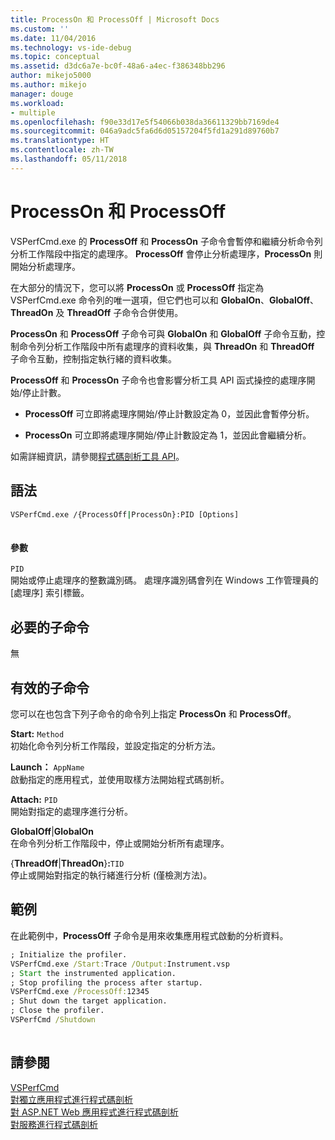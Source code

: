 ```yaml
---
title: ProcessOn 和 ProcessOff | Microsoft Docs
ms.custom: ''
ms.date: 11/04/2016
ms.technology: vs-ide-debug
ms.topic: conceptual
ms.assetid: d3dc6a7e-bc0f-48a6-a4ec-f386348bb296
author: mikejo5000
ms.author: mikejo
manager: douge
ms.workload:
- multiple
ms.openlocfilehash: f90e33d17e5f54066b038da36611329bb7169de4
ms.sourcegitcommit: 046a9adc5fa6d6d05157204f5fd1a291d89760b7
ms.translationtype: HT
ms.contentlocale: zh-TW
ms.lasthandoff: 05/11/2018
---
```

# <a name="processon-and-processoff"></a>ProcessOn 和 ProcessOff
VSPerfCmd.exe 的 **ProcessOff** 和 **ProcessOn** 子命令會暫停和繼續分析命令列分析工作階段中指定的處理序。 **ProcessOff** 會停止分析處理序，**ProcessOn** 則開始分析處理序。  
  
 在大部分的情況下，您可以將 **ProcessOn** 或 **ProcessOff** 指定為 VSPerfCmd.exe 命令列的唯一選項，但它們也可以和 **GlobalOn**、**GlobalOff**、**ThreadOn** 及 **ThreadOff** 子命令合併使用。  
  
 **ProcessOn** 和 **ProcessOff** 子命令可與 **GlobalOn** 和 **GlobalOff** 子命令互動，控制命令列分析工作階段中所有處理序的資料收集，與 **ThreadOn** 和 **ThreadOff** 子命令互動，控制指定執行緒的資料收集。  
  
 **ProcessOff** 和 **ProcessOn** 子命令也會影響分析工具 API 函式操控的處理序開始/停止計數。  
  
-   **ProcessOff** 可立即將處理序開始/停止計數設定為 0，並因此會暫停分析。  
  
-   **ProcessOn** 可立即將處理序開始/停止計數設定為 1，並因此會繼續分析。  
  
 如需詳細資訊，請參閱[程式碼剖析工具 API](../profiling/profiling-tools-apis.md)。  
  
## <a name="syntax"></a>語法  
  
```cmd  
VSPerfCmd.exe /{ProcessOff|ProcessOn}:PID [Options]  
  
```  
  
#### <a name="parameters"></a>參數  
 `PID`  
 開始或停止處理序的整數識別碼。 處理序識別碼會列在 Windows 工作管理員的 [處理序] 索引標籤。  
  
## <a name="required-subcommands"></a>必要的子命令  
 無  
  
## <a name="valid-subcommands"></a>有效的子命令  
 您可以在也包含下列子命令的命令列上指定 **ProcessOn** 和 **ProcessOff**。  
  
 **Start:** `Method`  
 初始化命令列分析工作階段，並設定指定的分析方法。  
  
 **Launch：** `AppName`  
 啟動指定的應用程式，並使用取樣方法開始程式碼剖析。  
  
 **Attach:** `PID`  
 開始對指定的處理序進行分析。  
  
 **GlobalOff**&#124;**GlobalOn**  
 在命令列分析工作階段中，停止或開始分析所有處理序。  
  
 {**ThreadOff**&#124;**ThreadOn**}**:**`TID`  
 停止或開始對指定的執行緒進行分析 (僅檢測方法)。  
  
## <a name="example"></a>範例  
 在此範例中，**ProcessOff** 子命令是用來收集應用程式啟動的分析資料。  
  
```cmd  
; Initialize the profiler.  
VSPerfCmd.exe /Start:Trace /Output:Instrument.vsp   
; Start the instrumented application.  
; Stop profiling the process after startup.  
VSPerfCmd.exe /ProcessOff:12345  
; Shut down the target application.  
; Close the profiler.  
VSPerfCmd /Shutdown  
  
```  
  
## <a name="see-also"></a>請參閱  
 [VSPerfCmd](../profiling/vsperfcmd.md)   
 [對獨立應用程式進行程式碼剖析](../profiling/command-line-profiling-of-stand-alone-applications.md)   
 [對 ASP.NET Web 應用程式進行程式碼剖析](../profiling/command-line-profiling-of-aspnet-web-applications.md)   
 [對服務進行程式碼剖析](../profiling/command-line-profiling-of-services.md)
